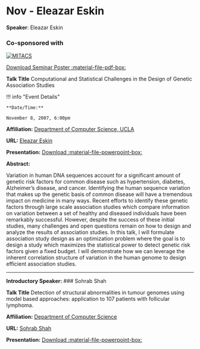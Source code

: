 # Nov - Eleazar Eskin

**Speaker**: Eleazar Eskin

### Co-sponsored with

[![MITACS](/images/mitacs.gif)](http://www.mitacs.math.ca)

[Download Seminar Poster :material-file-pdf-box:](https://drive.google.com/file/d/1Y4ILQZ0fhLzNWm2C0wuZez5lC2otYD9h/view?usp=sharing)

**Talk Title** Computational and Statistical Challenges in the Design of Genetic Association Studies

!!! info "Event Details"
    
    
    **Date/Time:**
    
    November 8, 2007, 6:00pm

**Affiliation:** [Department of Computer Science, UCLA](http://www.cs.ucla.edu/)

**URL:** [Eleazar Eskin](http://www.cs.ucla.edu/~eeskin)

**Presentation:** [Download :material-file-powerpoint-box:](https://drive.google.com/file/d/1WrfrrPWns4QrccTuuuHfr6H2Hv-9HEfk/view?usp=sharing)

**Abstract:**

Variation in human DNA sequences account for a significant amount of genetic risk factors for common disease such as hypertension, diabetes, Alzheimer’s disease, and cancer. Identifying the human sequence variation that makes up the genetic basis of common disease will have a tremendous impact on medicine in many ways. Recent efforts to identify these genetic factors through large scale association studies which compare information on variation between a set of healthy and diseased individuals have been remarkably successful. However, despite the success of these initial studies, many challenges and open questions remain on how to design and analyze the results of association studies. In this talk, I will formulate association study design as an optimization problem where the goal is to design a study which maximizes the statistical power to detect genetic risk factors given a fixed budget. I will demonstrate how we can leverage the inherent correlation structure of variation in the human genome to design efficient association studies.

---

**Introductory Speaker:** ### Sohrab Shah

**Talk Title** Detection of structural abnormalities in tumour genomes using model based approaches: application to 107 patients with follicular lymphoma.

**Affiliation:** [Department of Computer Science](http://www.cs.ubc.ca/)

**URL:** [Sohrab Shah](http://www.cs.ubc.ca/~sshah)

**Presentation:** [Download :material-file-powerpoint-box:](https://drive.google.com/file/d/1EmIMZ8i_s9D4lEoclYFhb_SOWcPZhBf8/view?usp=sharing)

